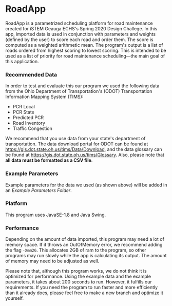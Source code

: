 # RoadApp
RoadApp is a parametrized scheduling platform for road maintenance created for iSTEM Geauga ECHS's Spring 2020 Design Challege. In this app, imported data is used in conjunction with parameters and weights (defined by the user) to score each road and order them. The score is computed as a weighted arithmetic mean. The program's output is a list of roads ordered from highest scoring to lowest scoring. This is intended to be used as a list of priority for road maintenance scheduling&mdash;the main goal of this application.

### Recommended Data
In order to test and evaluate this our program we used the following data from the Ohio Department of Transportation's (ODOT) Transportation Information Mapping System (TIMS):

* PCR Local
* PCR State
* Predicted PCR
* Road Inventory
* Traffic Congestion

We recommend that you use data from your state's department of transportation. The data download portal for ODOT can be found at <https://gis.dot.state.oh.us/tims/Data/Download>, and the data glossary can be found at <https://gis.dot.state.oh.us/tims/Glossary>. Also, please note that **all data must be formatted as a CSV file**.

### Example Parameters
Example parameters for the data we used (as shown above) will be added in an *Example Parameters Folder*.

### Platform
This program uses JavaSE-1.8 and Java Swing.

### Performance
Depending on the amount of data imported, this program may need a lot of memory space. If it throws an OutOfMemory error, we recommend adding the flag `-Xmm2G`. This allocates 2GB of ram to the program, so other programs may run slowly while the app is calculating its output. The amount of memory may need to be adjusted as well.

Please note that, although this program works, we do not think it is optimized for performance. Using the example data and the example parameters, it takes about 200 seconds to run. However, it fulfills our requirements. If you need the program to run faster and more efficiently than it already does, please feel free to make a new branch and optimize it yourself.